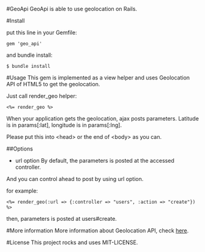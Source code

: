#GeoApi
GeoApi is able to use geolocation on Rails.

#Install

put this line in your Gemfile:

```
gem 'geo_api'
```

and bundle install:

```
$ bundle install
```

#Usage
This gem is implemented as a view helper and uses Geolocation API of HTML5 to get the geolocation.

Just call render_geo helper:
```
<%= render_geo %>
```
When your application gets the geolocation, ajax posts parameters. Latitude is in params[:lat], longitude is in params[:lng].

Please put this into \<head\> or the end of \<body\> as you can.

##Options
* url option
By default, the parameters is posted at the accessed controller.

And you can control ahead to post by using url option.

for example:
```
<%= render_geo(:url => {:controller => "users", :action => "create"}) %>
```

then, parameters is posted at users#create.

#More information
More information about Geolocation API, check [here](https://developer.mozilla.org/en-US/docs/Web/API/Geolocation/getCurrentPosition).

#License
This project rocks and uses MIT-LICENSE.
